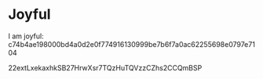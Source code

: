 # Joyful

I am joyful: c74b4ae198000bd4a0d2e0f774916130999be7b6f7a0ac62255698e0797e7104


22extLxekaxhkSB27HrwXsr7TQzHuTQVzzCZhs2CCQmBSP